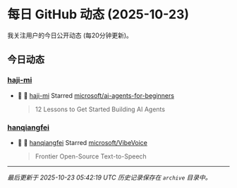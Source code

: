 # 每日 GitHub 动态 (2025-10-23)

我关注用户的今日公开动态 (每20分钟更新)。

## 今日动态

### [haji-mi](https://github.com/haji-mi)
- 🌟 👤 [haji-mi](https://github.com/haji-mi) Starred [microsoft/ai-agents-for-beginners](https://github.com/microsoft/ai-agents-for-beginners)
  > 12 Lessons to Get Started Building AI Agents

### [hanqiangfei](https://github.com/hanqiangfei)
- 🌟 👤 [hanqiangfei](https://github.com/hanqiangfei) Starred [microsoft/VibeVoice](https://github.com/microsoft/VibeVoice)
  > Frontier Open-Source Text-to-Speech


---
*最后更新于 2025-10-23 05:42:19 UTC*
*历史记录保存在 `archive` 目录中。*
